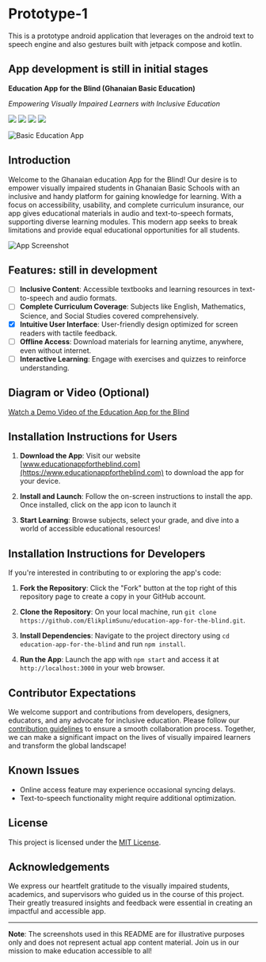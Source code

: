 # Prototype-1
This is a prototype android application that leverages on the android text to speech engine and also gestures built with jetpack compose and kotlin.

## App development is still in initial stages

**Education App for the Blind (Ghanaian Basic Education)**

*Empowering Visually Impaired Learners with Inclusive Education*

<img src="https://img.shields.io/badge/nuxt.js-00C58E?style=for-the-badge&logo=nuxt.js&logoColor=white"/> <img src="https://img.shields.io/badge/Vue.js-35495E?style=for-the-badge&logo=vue.js&logoColor=4FC08D"/> <img src="https://img.shields.io/badge/React-20232A?style=for-the-badge&logo=react&logoColor=61DAFB"/> <img src="https://img.shields.io/badge/Node.js-43853D?style=for-the-badge&logo=node.js&logoColor=white" />
<br>

  <img align="center" alt="Basic Education App" src="[https://cdn.dribbble.com/users/1059583/screenshots/4171367/coding-freak.gif](https://stineheilmann.dk/wp-content/uploads/Ghana-School-children.jpg)" />
  
## Introduction

Welcome to the Ghanaian education App for the Blind! Our desire is to empower visually impaired students in Ghanaian Basic Schools with an inclusive and handy platform for gaining knowledge for learning. With a focus on accessibility, usability, and complete curriculum insurance, our app gives educational materials in audio and text-to-speech formats, supporting diverse learning modules. This modern app seeks to break limitations and provide equal educational opportunities for all students.

![App Screenshot](app_screenshot.png)

## Features: still in development

- [ ] **Inclusive Content**: Accessible textbooks and learning resources in text-to-speech and audio formats.
- [ ] **Complete Curriculum Coverage**: Subjects like English, Mathematics, Science, and Social Studies covered comprehensively.
- [x] **Intuitive User Interface**: User-friendly design optimized for screen readers with tactile feedback.
- [ ] **Offline Access**: Download materials for learning anytime, anywhere, even without internet.
- [ ] **Interactive Learning**: Engage with exercises and quizzes to reinforce understanding.

## Diagram or Video (Optional)

[Watch a Demo Video of the Education App for the Blind](https://www.youtube.com/watch?v=your-video-id)

## Installation Instructions for Users

1. **Download the App**: Visit our website [www.educationappfortheblind.com](https://www.educationappfortheblind.com) to download the app for your device.

2. **Install and Launch**: Follow the on-screen instructions to install the app. Once installed, click on the app icon to launch it

3. **Start Learning**: Browse subjects, select your grade, and dive into a world of accessible educational resources!

## Installation Instructions for Developers

If you're interested in contributing to or exploring the app's code:

1. **Fork the Repository**: Click the "Fork" button at the top right of this repository page to create a copy in your GitHub account.

2. **Clone the Repository**: On your local machine, run `git clone https://github.com/ElikplimSunu/education-app-for-the-blind.git`.

3. **Install Dependencies**: Navigate to the project directory using `cd education-app-for-the-blind` and run `npm install`.

4. **Run the App**: Launch the app with `npm start` and access it at `http://localhost:3000` in your web browser.

## Contributor Expectations

We welcome support and contributions from developers, designers, educators, and any advocate for inclusive education. Please follow our [contribution guidelines](CONTRIBUTING.md) to ensure a smooth collaboration process. Together, we can make a significant impact on the lives of visually impaired learners and transform the global landscape!

## Known Issues

- Online access feature may experience occasional syncing delays.
- Text-to-speech functionality might require additional optimization.

## License

This project is licensed under the [MIT License](LICENSE.txt).

## Acknowledgements

We express our heartfelt gratitude to the visually impaired students, academics, and supervisors who guided us in the course of this project. Their greatly treasured insights and feedback were essential in creating an impactful and accessible app.

---
**Note**: The screenshots used in this README are for illustrative purposes only and does not represent actual app content material. Join us in our mission to make education accessible to all!
